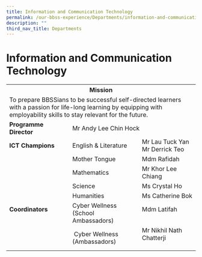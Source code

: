 ```yaml
---
title: Information and Communication Technology
permalink: /our-bbss-experience/Departments/information-and-communication-technology/
description: ""
third_nav_title: Departments
---
```

# Information and Communication Technology

<table>
<tbody>
<tr>
<th colspan="3" style="text-align: center;" >Mission</th>
</tr>
<tr>
<td colspan="3">To prepare BBSSians to be successful self-directed learners with a passion for life-long learning by equipping with employability skills to stay relevant for the future.</td>
</tr>
<tr>
<td><strong>Programme Director<br /></strong></td>
<td colspan="2">Mr Andy Lee Chin Hock</td>
</tr>
<tr>
<td><strong>ICT Champions</strong></td>
<td>English &amp; Literature</td>
<td>Mr Lau Tuck Yan<br />Mr Derrick Teo</td>
</tr>
<tr>
<td>&nbsp;</td>
<td>Mother Tongue</td>
<td>Mdm Rafidah</td>
</tr>
<tr>
<td>&nbsp;</td>
<td>Mathematics</td>
<td>Mr Khor Lee Chiang</td>
</tr>
<tr>
<td>&nbsp;</td>
<td>Science</td>
<td>Ms Crystal Ho</td>
</tr>
<tr>
<td>&nbsp;</td>
<td>Humanities</td>
<td>Ms Catherine Bok</td>
</tr>
<tr>
<td><strong>Coordinators<br /><br /></strong></td>
<td>Cyber Wellness<br />(School Ambassadors)</td>
<td>Mdm Latifah<br /><br /></td>
</tr>
<tr>
<td>&nbsp;</td>
<td>
<div>&nbsp;Cyber Wellness</div>
<div>(Ambassadors)</div>
</td>
<td>Mr Nikhil Nath Chatterji<br /><br /></td>
</tr>
</tbody>
</table>